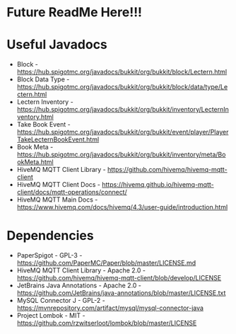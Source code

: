 # Future ReadMe Here!!!

# Useful Javadocs
* Block - https://hub.spigotmc.org/javadocs/bukkit/org/bukkit/block/Lectern.html
* Block Data Type - https://hub.spigotmc.org/javadocs/bukkit/org/bukkit/block/data/type/Lectern.html
* Lectern Inventory - https://hub.spigotmc.org/javadocs/bukkit/org/bukkit/inventory/LecternInventory.html
* Take Book Event - https://hub.spigotmc.org/javadocs/bukkit/org/bukkit/event/player/PlayerTakeLecternBookEvent.html
* Book Meta - https://hub.spigotmc.org/javadocs/bukkit/org/bukkit/inventory/meta/BookMeta.html
* HiveMQ MQTT Client Library - https://github.com/hivemq/hivemq-mqtt-client
* HiveMQ MQTT Client Docs - https://hivemq.github.io/hivemq-mqtt-client/docs/mqtt-operations/connect/
* HiveMQ MQTT Main Docs - https://www.hivemq.com/docs/hivemq/4.3/user-guide/introduction.html

# Dependencies
* PaperSpigot - GPL-3 - https://github.com/PaperMC/Paper/blob/master/LICENSE.md
* HiveMQ MQTT Client Library - Apache 2.0 - https://github.com/hivemq/hivemq-mqtt-client/blob/develop/LICENSE
* JetBrains Java Annotations - Apache 2.0 - https://github.com/JetBrains/java-annotations/blob/master/LICENSE.txt
* MySQL Connector J - GPL-2 - https://mvnrepository.com/artifact/mysql/mysql-connector-java
* Project Lombok - MIT - https://github.com/rzwitserloot/lombok/blob/master/LICENSE